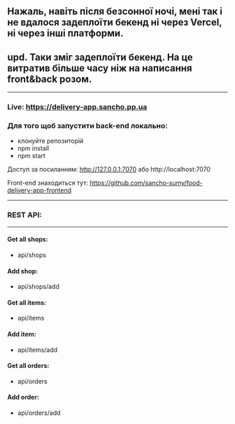 ## Нажаль, навіть після безсонної ночі, мені так і не вдалося задеплоїти бекенд ні через Vercel, ні через інші платформи.

## upd. Таки зміг задеплоїти бекенд. На це витратив більше часу ніж на написання front&back розом. 

________________________________________________________________

### Live: https://delivery-app.sancho.pp.ua

### Для того щоб запустити back-end локально:

- клонуйте репозиторій
- npm install
- npm start

Доступ за посиланням: http://127.0.0.1:7070 або http://localhost:7070

Front-end знаходиться тут: https://github.com/sancho-sumy/food-delivery-app-frontend

________________________________________________________________
### REST API:
________________________________________________________________
#### Get all shops:
* api/shops
#### Add shop: 
* api/shops/add

#### Get all items:
* api/items
#### Add item: 
* api/items/add

#### Get all orders:
* api/orders
#### Add order: 
* api/orders/add
